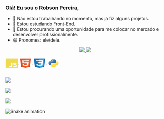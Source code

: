 ### Olá! Eu sou o Robson Pereira,
- 🔭 Não estou trabalhando no momento, mas já fiz alguns projetos.
- 🌱 Estou estudando Front-End.
- 🤔 Estou procurando uma oportunidade para me colocar no mercado e desenvolver profissionalmente.
- 😄 Pronomes: ele/dele.

<div align="center">
  <a href="https://github.com/Robson892">
  <img height="180em" src="https://github-readme-stats.vercel.app/api?username=Robson892&show_icons=true&theme=dark"/>
  <img height="180em" src="https://github-readme-stats.vercel.app/api/top-langs/?username=Robson892&layout=compact&langs_count=7&theme=dark"/>
</div>
<div style="display: inline_block"><br>
  <img align="center" alt="Rafa-Js" height="30" width="40" src="https://raw.githubusercontent.com/devicons/devicon/master/icons/javascript/javascript-plain.svg">
  <img align="center" alt="Rafa-HTML" height="30" width="40" src="https://raw.githubusercontent.com/devicons/devicon/master/icons/html5/html5-original.svg">
  <img align="center" alt="Rafa-CSS" height="30" width="40" src="https://raw.githubusercontent.com/devicons/devicon/master/icons/css3/css3-original.svg">
  <img align="center" alt="Rafa-Python" height="30" width="40" src="https://raw.githubusercontent.com/devicons/devicon/master/icons/python/python-original.svg">
 
</div>
  
  ##
 
  <div>
  
  <a href="https://instagram.com/rchat892" target="_blank"><img src="https://img.shields.io/badge/-Instagram-%23E4405F?style=for-the-badge&logo=instagram&logoColor=white" target="_blank"></a>
 	
  <a href = "mailto:robson892@gmail.com"><img src="https://img.shields.io/badge/-Gmail-%23333?style=for-the-badge&logo=gmail&logoColor=white" target="_blank"></a></br>
  
  <a href="https://www.linkedin.com/in/robson-silva-6013a390" target="_blank"><img src="https://img.shields.io/badge/-LinkedIn-%230077B5?style=for-the-badge&logo=linkedin&logoColor=white" target="_blank"></a> 
 
  ![Snake animation](https://github.com/Robson892/Robson892/blob/output/github-contribution-grid-snake.svg)
  
</div>
